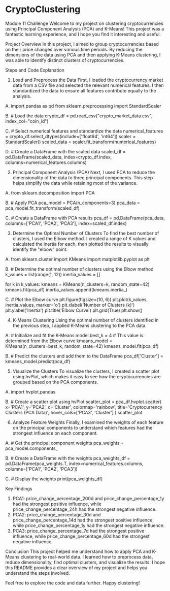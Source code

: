 # CryptoClustering
Module 11 Challenge
Welcome to my project on clustering cryptocurrencies using Principal Component Analysis (PCA) and K-Means! This project was a fantastic learning experience, and I hope you find it interesting and useful.

Project Overview
In this project, I aimed to group cryptocurrencies based on their price changes over various time periods. By reducing the dimensions of the data using PCA and then applying K-Means clustering, I was able to identify distinct clusters of cryptocurrencies.

Steps and Code Explanation
1. Load and Preprocess the Data
First, I loaded the cryptocurrency market data from a CSV file and selected the relevant numerical features. I then standardized the data to ensure all features contribute equally to the analysis.

A. import pandas as pd from sklearn.preprocessing import StandardScaler

B. # Load the data
crypto_df = pd.read_csv("crypto_market_data.csv", index_col="coin_id")

C. # Select numerical features and standardize the data
numerical_features = crypto_df.select_dtypes(include=['float64', 'int64'])
scaler = StandardScaler()
scaled_data = scaler.fit_transform(numerical_features)

D. # Create a DataFrame with the scaled data
scaled_df = pd.DataFrame(scaled_data, index=crypto_df.index, columns=numerical_features.columns)

2. Principal Component Analysis (PCA)
Next, I used PCA to reduce the dimensionality of the data to three principal components. This step helps simplify the data while retaining most of the variance.

A. from sklearn.decomposition import PCA

B. # Apply PCA
pca_model = PCA(n_components=3)
pca_data = pca_model.fit_transform(scaled_df)

C. # Create a DataFrame with PCA results
pca_df = pd.DataFrame(pca_data, columns=['PCA1', 'PCA2', 'PCA3'], index=scaled_df.index)

3. Determine the Optimal Number of Clusters
To find the best number of clusters, I used the Elbow method. I created a range of K values and calculated the inertia for each, then plotted the results to visually identify the "elbow" point.

A. from sklearn.cluster import KMeans
import matplotlib.pyplot as plt

B. # Determine the optimal number of clusters using the Elbow method
k_values = list(range(1, 12))
inertia_values = []

for k in k_values:
    kmeans = KMeans(n_clusters=k, random_state=42)
    kmeans.fit(pca_df)
    inertia_values.append(kmeans.inertia_)

C. # Plot the Elbow curve
plt.figure(figsize=(10, 6))
plt.plot(k_values, inertia_values, marker='o')
plt.xlabel('Number of Clusters (k)')
plt.ylabel('Inertia')
plt.title('Elbow Curve')
plt.grid(True)
plt.show()

4. K-Means Clustering
Using the optimal number of clusters identified in the previous step, I applied K-Means clustering to the PCA data.

A. # Initialize and fit the K-Means model
best_k = 4  # This value is determined from the Elbow curve
kmeans_model = KMeans(n_clusters=best_k, random_state=42)
kmeans_model.fit(pca_df)

B. # Predict the clusters and add them to the DataFrame
pca_df['Cluster'] = kmeans_model.predict(pca_df)

5. Visualize the Clusters
To visualize the clusters, I created a scatter plot using hvPlot, which makes it easy to see how the cryptocurrencies are grouped based on the PCA components.

A. import hvplot.pandas

B. # Create a scatter plot using hvPlot
scatter_plot = pca_df.hvplot.scatter(
    x='PCA1',
    y='PCA2',
    c='Cluster',
    colormap='rainbow',
    title='Cryptocurrency Clusters (PCA Data)',
    hover_cols=['PCA3', 'Cluster']
)
scatter_plot

6. Analyze Feature Weights
Finally, I examined the weights of each feature on the principal components to understand which features had the strongest influence on each component.

A. # Get the principal component weights
pca_weights = pca_model.components_

B. # Create a DataFrame with the weights
pca_weights_df = pd.DataFrame(pca_weights.T, index=numerical_features.columns, columns=['PCA1', 'PCA2', 'PCA3'])

C. # Display the weights
print(pca_weights_df)

Key Findings
1. PCA1: price_change_percentage_200d and price_change_percentage_1y had the strongest positive influence, while price_change_percentage_24h had the strongest negative influence.
2. PCA2: price_change_percentage_30d and price_change_percentage_14d had the strongest positive influence, while price_change_percentage_1y had the strongest negative influence.
3. PCA3: price_change_percentage_7d had the strongest positive influence, while price_change_percentage_60d had the strongest negative influence.

Conclusion
This project helped me understand how to apply PCA and K-Means clustering to real-world data. I learned how to preprocess data, reduce dimensionality, find optimal clusters, and visualize the results. I hope this README provides a clear overview of my project and helps you understand the steps involved.

Feel free to explore the code and data further. Happy clustering!













